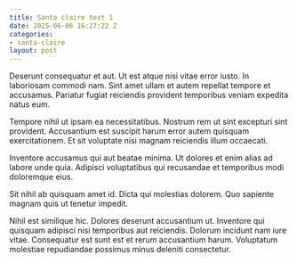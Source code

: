 ```yaml
---
title: Santa claire test 1
date: 2025-06-06 16:27:22 Z
categories:
- santa-claire
layout: post
---
```


Deserunt consequatur et aut. Ut est atque nisi vitae error iusto. In laboriosam commodi nam. Sint amet ullam et autem repellat tempore et accusamus. Pariatur fugiat reiciendis provident temporibus veniam expedita natus eum.

Tempore nihil ut ipsam ea necessitatibus. Nostrum rem ut sint excepturi sint provident. Accusantium est suscipit harum error autem quisquam exercitationem. Et sit voluptate nisi magnam reiciendis illum occaecati.

Inventore accusamus qui aut beatae minima. Ut dolores et enim alias ad labore unde quia. Adipisci voluptatibus qui recusandae et temporibus modi doloremque eius.

Sit nihil ab quisquam amet id. Dicta qui molestias dolorem. Quo sapiente magnam quis ut tenetur impedit.

Nihil est similique hic. Dolores deserunt accusantium ut. Inventore qui quisquam adipisci nisi temporibus aut reiciendis. Dolorum incidunt nam iure vitae. Consequatur est sunt est et rerum accusantium harum. Voluptatum molestiae repudiandae possimus minus deleniti consectetur.

